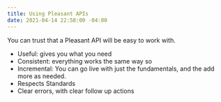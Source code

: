 ```yaml
---
title: Using Pleasant APIs
date: 2021-04-14 22:58:00 -04:00
---
```


You can trust that a Pleasant API will be easy to work with.
 - Useful: gives you what you need
 - Consistent: everything works the same way so 
 - Incremental: You can go live with just the fundamentals, and the add more as needed.
 - Respects Standards
 - Clear errors, with clear follow up actions
